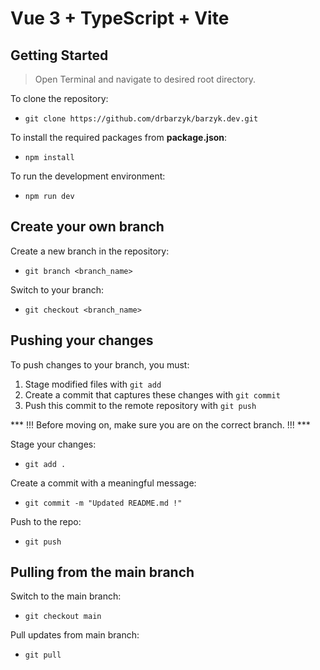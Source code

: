 # Vue 3 + TypeScript + Vite

## Getting Started

> Open Terminal and navigate to desired root directory.

To clone the repository:

- `git clone https://github.com/drbarzyk/barzyk.dev.git`

To install the required packages from **package.json**:

- `npm install`

To run the development environment:

- `npm run dev`

## Create your own branch

Create a new branch in the repository:

- `git branch <branch_name>`

Switch to your branch:

- `git checkout <branch_name>`

## Pushing your changes

To push changes to your branch, you must:
1. Stage modified files with `git add`
2. Create a commit that captures these changes with `git commit`
3. Push this commit to the remote repository with `git push`

*** !!! Before moving on, make sure you are on the correct branch. !!! ***

Stage your changes:

- `git add .`

Create a commit with a meaningful message:

- `git commit -m "Updated README.md !"`

Push to the repo:

- `git push`

## Pulling from the main branch

Switch to the main branch:

- `git checkout main`

Pull updates from main branch:

- `git pull`
